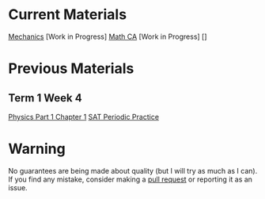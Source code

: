# Current Materials
[Mechanics](./Mechanics_1.1_1.5) [Work in Progress]
[Math CA](./Math_Ch3) [Work in Progress]
[]

# Previous Materials 
## Term 1 Week 4

[Physics Part 1 Chapter 1](./Physics_P1_T1_G11/README.md)
[SAT Periodic Practice](https://oneprep.xyz/)


# Warning
No guarantees are being made about quality (but I will try as much as I can). If you find any mistake, consider making a  [pull request](https://docs.github.com/en/pull-requests/collaborating-with-pull-requests/proposing-changes-to-your-work-with-pull-requests/creating-a-pull-request) or reporting it as an issue.
